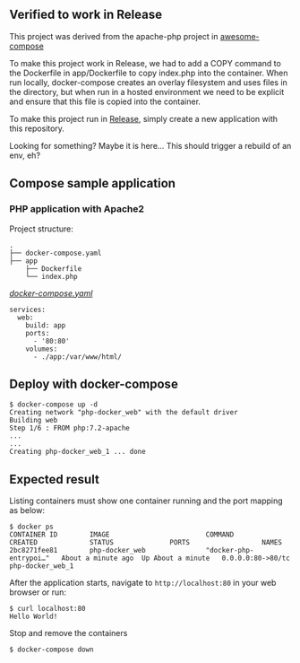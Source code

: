 ## Verified to work in Release

This project was derived from the apache-php project in [awesome-compose](https://github.com/docker/awesome-compose)

To make this project work in Release, we had to add a COPY command to the Dockerfile in app/Dockerfile to copy index.php into the container. When run locally, docker-compose creates an overlay filesystem and uses files in the directory, but when run in a hosted environment we need to be explicit and ensure that this file is copied into the container.

To make this project run in [Release](https://releaseapp.io), simply create a new application with this repository.

Looking for something? Maybe it is here...
This should trigger a rebuild of an env, eh?

## Compose sample application

### PHP application with Apache2

Project structure:

```
.
├── docker-compose.yaml
├── app
    ├── Dockerfile
    └── index.php

```

[_docker-compose.yaml_](docker-compose.yaml)

```
services:
  web:
    build: app
    ports:
      - '80:80'
    volumes:
      - ./app:/var/www/html/
```

## Deploy with docker-compose

```
$ docker-compose up -d
Creating network "php-docker_web" with the default driver
Building web
Step 1/6 : FROM php:7.2-apache
...
...
Creating php-docker_web_1 ... done

```

## Expected result

Listing containers must show one container running and the port mapping as below:

```
$ docker ps
CONTAINER ID        IMAGE                        COMMAND                  CREATED             STATUS              PORTS                  NAMES
2bc8271fee81        php-docker_web               "docker-php-entrypoi…"   About a minute ago  Up About a minute   0.0.0.0:80->80/tc    php-docker_web_1
```

After the application starts, navigate to `http://localhost:80` in your web browser or run:

```
$ curl localhost:80
Hello World!
```

Stop and remove the containers

```
$ docker-compose down
```
